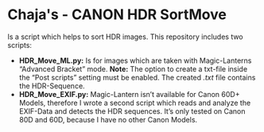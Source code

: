 # Chaja's - CANON HDR SortMove

Is a script which helps to sort HDR images.
This repository includes two scripts:

* **HDR_Move_ML.py:** Is for images which are taken with Magic-Lanterns “Advanced Bracket” mode. **Note:** The option to create a txt-file inside the “Post scripts” setting must be enabled. The created *.txt* file contains the HDR-Sequence.
* **HDR_Move_EXIF.py:** Magic-Lantern isn’t available for Canon 60D+ Models, therefore I wrote a second script which reads and analyze the EXIF-Data and detects the HDR sequences. It’s only tested on Canon 80D and 60D, because I have no other Canon Models.
